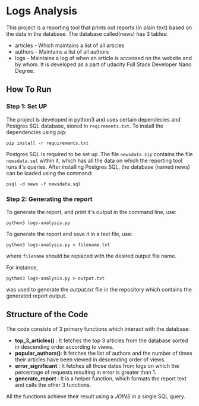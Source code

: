# Logs Analysis
This project is a reporting tool that prints out reports (in plain text) based on the data in the database. The database called(news) has 3 tables:
* articles - Which maintains a list of all articles
* authors  - Maintains a list of all authors
* logs - Maintains a log of when an article is accessed on the website and by whom.
It is developed as a part of udacity Full Stack Developer Nano Degree.
## How To Run

### Step 1: Set UP
The project is developed in python3 and uses certain dependecies and Postgres SQL database, stored in `reqirements.txt`. To install the dependencies using pip:

`pip install -r requirements.txt`

Postgres SQL is required to be set up. The file `newsdata.zip` contains the file `newsdata.sql` within it, which has all the data on which the reporting tool runs it's queries. After installing Postgres SQL, the database (named news) can be loaded using the command:

`psql -d news -f newsdata.sql`

### Step 2: Generating the report

To generate the report, and print it's output in the command line, use:

`python3 logs-analysis.py`

To generate the report and save it in a text file, use:

`python3 logs-analysis.py > filename.txt` 

where `filename` should be replaced with the desired output file name.

For instance, 

`python3 logs-analysis.py > output.txt` 

was used to generate the *output.txt* file in the repository which contains the generated report output.

## Structure of the Code

The code consists of 3 primary functions which interact with the database:

* **top_3_articles()** : It fetches the top 3 articles from the database sorted in descending order according to views.
* **popular_authors()**: It fetches the list of authors and the number of times their articles have been viewed in descending order of views.
* **error_significant** : It fetches all those dates from logs on which the percentage of requests resulting in error is greater than 1.
* **generate_report** : It is a helper function, which formats the report text and calls the other 3 functions.

All the functions achieve their result using a *JOINS* in a single SQL query.
